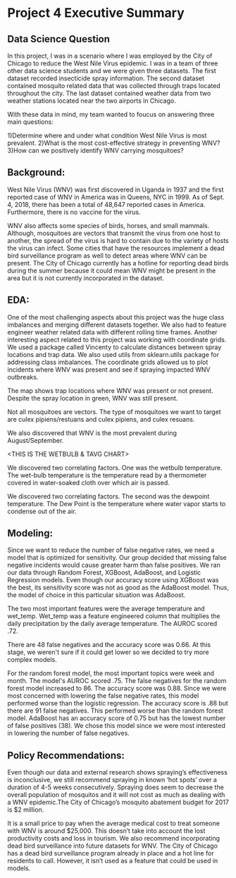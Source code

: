 # Project 4 Executive Summary

## Data Science Question

In this project, I was in a scenario where I was employed by the City of Chicago to reduce the West Nile Virus epidemic. I was in a team of three other data science students and we were given three datasets. The first dataset recorded insecticide spray information. The second dataset contained mosquito related data that was collected through traps located throughout the city. The last dataset contained weather data from two weather stations located near the two airports in Chicago.

With these data in mind, my team wanted to foucus on answering three main questions:

1)Determine where and under what condition West Nile Virus is most prevalent.
2)What is the most cost-effective strategy in preventing WNV?
3)How can we positively identify WNV carrying mosquitoes?


## Background:

West Nile Virus (WNV) was first discovered in Uganda in 1937 and the first reported case of WNV in America was in Queens, NYC in 1999. As of Sept. 4, 2018, there has been a total of 48,647 reported cases in America. Furthermore, there is no vaccine for the virus.

WNV also affects some species of birds, horses, and small mammals. Although, mosquitoes are vectors that transmit the virus from one host to another, the spread of the virus is hard to contain due to the variety of hosts the virus can infect. Some cities that have the resources implement a dead bird surveillance program as well to detect areas where WNV can be present. The City of Chicago currently has a hotline for reporting dead birds during the summer because it could mean WNV might be present in the area but it is not currently incorporated in the dataset. 

## EDA:

One of the most challenging aspects about this project was the huge class imbalances and merging different datasets together. We also had to feature engineer weather related data with different rolling time frames. Another interesting aspect related to this project was working with coordinate grids. We used a package called Vincenty to calculate distances between spray locations and trap data. We also used utils from sklearn.utils package for addressing class imbalances. The coordinate grids allowed us to plot incidents where WNV was present and see if spraying impacted WNV outbreaks. 

<THIS IS THE MAP>

The map shows trap locations where WNV was present or not present. Despite the spray location in green, WNV was still present.


<THIS IS THE MOSQUITO TYPES>

Not all mosquitoes are vectors. The type of mosquitoes we want to target are culex pipiens/restuans and culex pipiens, and culex resuans. 

<THIS IS THE TIME CHART>
    
We also discovered that WNV is the most prevalent during August/September.

<THIS IS THE WETBULB & TAVG CHART> 

We discovered two correlating factors. One was the wetbulb temperature. The wet-bulb temperature is the temperature read by a thermometer covered in water-soaked cloth over which air is passed. 

<THIS IS THE DEWPOINT and TAVG CHART>

We discovered two correlating factors. The second was the dewpoint temperature. The Dew Point is the temperature where water vapor starts to condense out of the air.

## Modeling:

Since we want to reduce the number of false negative rates, we need a model that is optimized for sensitivity. Our group decided that missing false negative incidents would cause greater harm than false positives. We ran our data through Random Forest, XGBoost, AdaBoost, and Logistic Regression models. Even though our accuracy score using XGBoost was the best, its sensitivity score was not as good as the AdaBoost model. Thus, the model of choice in this particular situation was AdaBoost.

<THIS IS THE LOG REG AUROC>
The two most important features were the average temperature and wet_temp. Wet_temp was a feature engineered column that multiplies the daily precipitation by the daily average temperature. The AUROC scored .72.
    
<THIS IS THE LOG REG MATRIX>
    
There are 48 false negatives and the accuracy score was 0.66. At this stage, we weren't sure if it could get lower so we decided to try more complex models.

<THIS IS RF AUROC>
For the random forest model, the most important topics were week and month. The model's AUROC scored .75.
    
<THIS IS RF MATRIX>
The false negatives for the random forest model increased to 86. The accuracy score was 0.88. Since we were most concerned with lowering the false negative rates, this model performed worse than the logistic regression.
    
<THIS IS XG BOOST>
The accuracy score is .88 but there are 91 false negatives. This performed worse than the random forest model.
    
<THIS IS ADA BOOST>
AdaBoost has an accuracy score of 0.75 but has the lowest number of false positives (38). We chose this model since we were most interested in lowering the number of false negatives.


## Policy Recommendations:

Even though our data and external research shows spraying’s effectiveness is inconclusive, we still recommend spraying in known ‘hot spots’ over a duration of 4-5 weeks consecutively. Spraying does seem to decrease the overall population of mosquitos and it will not cost as much as dealing with a WNV epidemic.The City of Chicago’s mosquito abatement budget for 2017 is $2 million.

It is a small price to pay when the average medical cost to treat someone with WNV is around $25,000. This doesn’t take into account the lost productivity costs and loss in tourism. We also recommend incorporating dead bird surveillance into future datasets for WNV. The City of Chicago has a dead bird surveillance program already in place and a hot line for residents to call. However, it isn’t used as a feature that could be used in models.